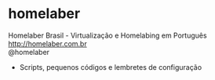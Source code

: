 # homelaber
Homelaber Brasil - Virtualização e Homelabing em Português <br>
http://homelaber.com.br <br>
@homelaber <br>

* Scripts, pequenos códigos e lembretes de configuração

